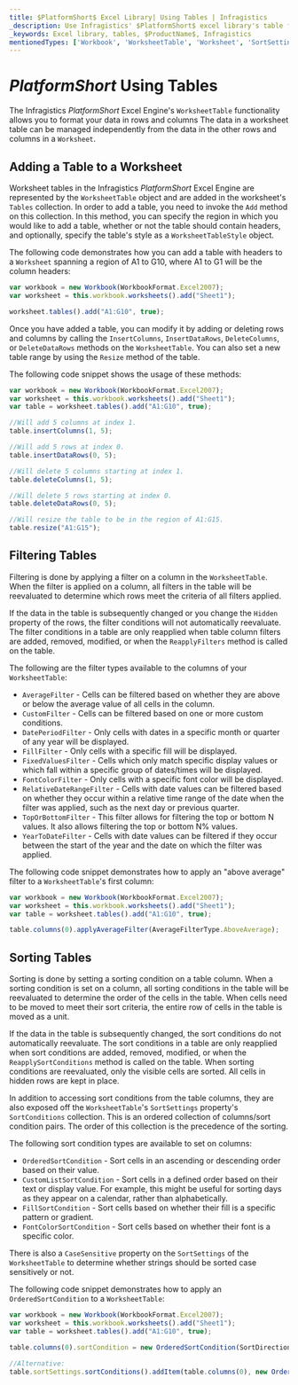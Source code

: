 ```yaml
---
title: $PlatformShort$ Excel Library| Using Tables | Infragistics
_description: Use Infragistics' $PlatformShort$ excel library's table functionality to format your data in rows and columns. View $ProductName$ excel tutorials for more information!
_keywords: Excel library, tables, $ProductName$, Infragistics
mentionedTypes: ['Workbook', 'WorksheetTable', 'Worksheet', 'SortSettings']
---
```

# $PlatformShort$ Using Tables

The Infragistics $PlatformShort$ Excel Engine's `WorksheetTable` functionality allows you to format your data in rows and columns The data in a worksheet table can be managed independently from the data in the other rows and columns in a `Worksheet`.
<!--## $PlatformShort$ Using Tables Example

<div class="sample-container loading" style="height: 500px">
    <iframe id="excel-library-overview-sample-iframe" src='{environment:dvDemosBaseUrl}/excel/excel-library-working-with-tables' width="100%" height="100%" seamless frameBorder="0" onload="onXPlatSampleIframeContentLoaded(this);" alt="$PlatformShort$ Using Tables Example"></iframe>
</div>-->


<div class="divider--half"></div>

## Adding a Table to a Worksheet
Worksheet tables in the Infragistics $PlatformShort$ Excel Engine are represented by the `WorksheetTable` object and are added in the worksheet's `Tables` collection. In order to add a table, you need to invoke the `Add` method on this collection. In this method, you can specify the region in which you would like to add a table, whether or not the table should contain headers, and optionally, specify the table's style as a `WorksheetTableStyle` object.

The following code demonstrates how you can add a table with headers to a `Worksheet` spanning a region of A1 to G10, where A1 to G1 will be the column headers:

```ts
var workbook = new Workbook(WorkbookFormat.Excel2007);
var worksheet = this.workbook.worksheets().add("Sheet1");

worksheet.tables().add("A1:G10", true);
```

Once you have added a table, you can modify it by adding or deleting rows and columns by calling the `InsertColumns`, `InsertDataRows`, `DeleteColumns`, or `DeleteDataRows` methods on the `WorksheetTable`. You can also set a new table range by using the `Resize` method of the table.

The following code snippet shows the usage of these methods:

```ts
var workbook = new Workbook(WorkbookFormat.Excel2007);
var worksheet = this.workbook.worksheets().add("Sheet1");
var table = worksheet.tables().add("A1:G10", true);

//Will add 5 columns at index 1.
table.insertColumns(1, 5);

//Will add 5 rows at index 0.
table.insertDataRows(0, 5);

//Will delete 5 columns starting at index 1.
table.deleteColumns(1, 5);

//Will delete 5 rows starting at index 0.
table.deleteDataRows(0, 5);

//Will resize the table to be in the region of A1:G15.
table.resize("A1:G15");
```

## Filtering Tables
Filtering is done by applying a filter on a column in the `WorksheetTable`. When the filter is applied on a column, all filters in the table will be reevaluated to determine which rows meet the criteria of all filters applied.

If the data in the table is subsequently changed or you change the `Hidden` property of the rows, the filter conditions will not automatically reevaluate. The filter conditions in a table are only reapplied when table column filters are added, removed, modified, or when the `ReapplyFilters` method is called on the table.

The following are the filter types available to the columns of your `WorksheetTable`:

- `AverageFilter` - Cells can be filtered based on whether they are above or below the average value of all cells in the column.
- `CustomFilter` - Cells can be filtered based on one or more custom conditions.
- `DatePeriodFilter` - Only cells with dates in a specific month or quarter of any year will be displayed.
- `FillFilter` - Only cells with a specific fill will be displayed.
- `FixedValuesFilter` - Cells which only match specific display values or which fall within a specific group of dates/times will be displayed.
- `FontColorFilter` - Only cells with a specific font color will be displayed.
- `RelativeDateRangeFilter` - Cells with date values can be filtered based on whether they occur within a relative time range of the date when the filter was applied, such as the next day or previous quarter.
- `TopOrBottomFilter` - This filter allows for filtering the top or bottom N values. It also allows filtering the top or bottom N% values.
- `YearToDateFilter` - Cells with date values can be filtered if they occur between the start of the year and the date on which the filter was applied.

The following code snippet demonstrates how to apply an "above average" filter to a `WorksheetTable`'s first column:

```ts
var workbook = new Workbook(WorkbookFormat.Excel2007);
var worksheet = this.workbook.worksheets().add("Sheet1");
var table = worksheet.tables().add("A1:G10", true);

table.columns(0).applyAverageFilter(AverageFilterType.AboveAverage);
```

## Sorting Tables
Sorting is done by setting a sorting condition on a table column. When a sorting condition is set on a column, all sorting conditions in the table will be reevaluated to determine the order of the cells in the table. When cells need to be moved to meet their sort criteria, the entire row of cells in the table is moved as a unit.

If the data in the table is subsequently changed, the sort conditions do not automatically reevaluate. The sort conditions in a table are only reapplied when sort conditions are added, removed, modified, or when the `ReapplySortConditions` method is called on the table. When sorting conditions are reevaluated, only the visible cells are sorted. All cells in hidden rows are kept in place.

In addition to accessing sort conditions from the table columns, they are also exposed off the `WorksheetTable`'s `SortSettings` property's `SortConditions` collection. This is an ordered collection of columns/sort condition pairs. The order of this collection is the precedence of the sorting.

The following sort condition types are available to set on columns:

- `OrderedSortCondition` - Sort cells in an ascending or descending order based on their value.
- `CustomListSortCondition` - Sort cells in a defined order based on their text or display value. For example, this might be useful for sorting days as they appear on a calendar, rather than alphabetically.
- `FillSortCondition` - Sort cells based on whether their fill is a specific pattern or gradient.
- `FontColorSortCondition` - Sort cells based on whether their font is a specific color.

There is also a `CaseSensitive` property on the `SortSettings` of the `WorksheetTable` to determine whether strings should be sorted case sensitively or not.

The following code snippet demonstrates how to apply an `OrderedSortCondition` to a `WorksheetTable`:

```ts
var workbook = new Workbook(WorkbookFormat.Excel2007);
var worksheet = this.workbook.worksheets().add("Sheet1");
var table = worksheet.tables().add("A1:G10", true);

table.columns(0).sortCondition = new OrderedSortCondition(SortDirection.Ascending);

//Alternative:
table.sortSettings.sortConditions().addItem(table.columns(0), new OrderedSortCondition(SortDirection.Ascending));
```

